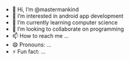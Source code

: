 - 👋 Hi, I’m @mastermankind
- 👀 I’m interested in android app development
- 🌱 I’m currently learning computer science
- 💞️ I’m looking to collaborate on programming
- 📫 How to reach me ...
- 😄 Pronouns: ...
- ⚡ Fun fact: ...

<!---
mastermankind/mastermankind is a ✨ special ✨ repository because its `README.md` (this file) appears on your GitHub profile.
You can click the Preview link to take a look at your changes.
--->
